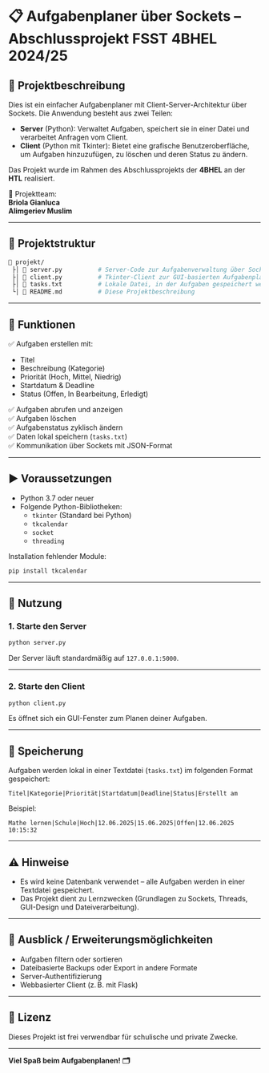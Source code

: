 # 📋 Aufgabenplaner über Sockets – Abschlussprojekt FSST 4BHEL 2024/25

## 🔧 Projektbeschreibung

Dies ist ein einfacher Aufgabenplaner mit Client-Server-Architektur über Sockets. Die Anwendung besteht aus zwei Teilen:

- **Server** (Python): Verwaltet Aufgaben, speichert sie in einer Datei und verarbeitet Anfragen vom Client.
- **Client** (Python mit Tkinter): Bietet eine grafische Benutzeroberfläche, um Aufgaben hinzuzufügen, zu löschen und deren Status zu ändern.

Das Projekt wurde im Rahmen des Abschlussprojekts der **4BHEL** an der **HTL** realisiert.

👥 Projektteam:\
**Briola Gianluca**\
**Alimgeriev Muslim**

---

## 📁 Projektstruktur

```bash
📆 projekt/
 ├│ 📄 server.py          # Server-Code zur Aufgabenverwaltung über Sockets
 ├│ 📄 client.py          # Tkinter-Client zur GUI-basierten Aufgabenplanung
 ├│ 📄 tasks.txt          # Lokale Datei, in der Aufgaben gespeichert werden
 └│ 📄 README.md          # Diese Projektbeschreibung
```

---

## 🚀 Funktionen

✅ Aufgaben erstellen mit:

- Titel
- Beschreibung (Kategorie)
- Priorität (Hoch, Mittel, Niedrig)
- Startdatum & Deadline
- Status (Offen, In Bearbeitung, Erledigt)

✅ Aufgaben abrufen und anzeigen\
✅ Aufgaben löschen\
✅ Aufgabenstatus zyklisch ändern\
✅ Daten lokal speichern (`tasks.txt`)\
✅ Kommunikation über Sockets mit JSON-Format

---

## ▶️ Voraussetzungen

- Python 3.7 oder neuer
- Folgende Python-Bibliotheken:
  - `tkinter` (Standard bei Python)
  - `tkcalendar`
  - `socket`
  - `threading`

Installation fehlender Module:

```bash
pip install tkcalendar
```

---

## 🧐 Nutzung

### 1. Starte den Server

```bash
python server.py
```

Der Server läuft standardmäßig auf `127.0.0.1:5000`.

---

### 2. Starte den Client

```bash
python client.py
```

Es öffnet sich ein GUI-Fenster zum Planen deiner Aufgaben.

---

## 💾 Speicherung

Aufgaben werden lokal in einer Textdatei (`tasks.txt`) im folgenden Format gespeichert:

```text
Titel|Kategorie|Priorität|Startdatum|Deadline|Status|Erstellt am
```

Beispiel:

```text
Mathe lernen|Schule|Hoch|12.06.2025|15.06.2025|Offen|12.06.2025 10:15:32
```

---

## ⚠️ Hinweise

- Es wird keine Datenbank verwendet – alle Aufgaben werden in einer Textdatei gespeichert.
- Das Projekt dient zu Lernzwecken (Grundlagen zu Sockets, Threads, GUI-Design und Dateiverarbeitung).

---

## 🏁 Ausblick / Erweiterungsmöglichkeiten

- Aufgaben filtern oder sortieren
- Dateibasierte Backups oder Export in andere Formate
- Server-Authentifizierung
- Webbasierter Client (z. B. mit Flask)

---

## 📜 Lizenz

Dieses Projekt ist frei verwendbar für schulische und private Zwecke.

---

**Viel Spaß beim Aufgabenplanen! 🗂️**

